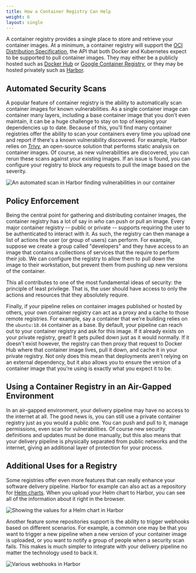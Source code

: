 ```yaml
---
title: How a Container Registry Can Help
weight: 6
layout: single
---
```


A container registry provides a single place to store and retrieve your container images. At a minimum, a container registry will support the [OCI Distribution Specification](https://github.com/opencontainers/distribution-spec), the API that both Docker and Kubernetes expect to be supported to pull container images. They may either be a publicly hosted such as [Docker Hub](https://hub.docker.com/) or [Google Container Registry](https://cloud.google.com/container-registry), or they may be hosted privately such as [Harbor](https://goharbor.io/).

## Automated Security Scans

A popular feature of container registry is the ability to automatically scan container images for known vulnerabilities. As a single container image can container many layers, including a base container image that you don't even maintain, it can be a huge challenge to stay on top of keeping your dependencies up to date. Because of this, you'll find many container registries offer the ability to scan your containers every time you upload one and report if there's a known vulnerability discovered. For example, Harbor relies on [Trivy](https://github.com/aquasecurity/trivy), an open-source solution that performs static analysis on container images. Of course, as new vulnerabilities are discovered, you can rerun these scans against your existing images. If an issue is found, you can configure your registry to block any requests to pull the image based on the severity.

![An automated scan in Harbor finding vulnerabilities in our container](/images/outcomes/secure-software-supply-chain/harbor-scan.png)

## Policy Enforcement

Being the central point for gathering and distributing container images, the container registry has a lot of say in _who_ can push or pull an image. Every major container registry -- public or private -- supports requiring the user to be authenticated to interact with it. As such, the registry can then manage a list of actions the user (or group of users) can perform. For example, suppose we create a group called "developers" and they have access to an image that contains a collections of services that the require to perform their job. We can configure the registry to allow them to pull down the image to their workstation, but prevent them from pushing up new versions of the container. 

This all contributes to one of the most fundamental ideas of security: the principle of least privilege. That is, the user should have access to only the actions and resources that they absolutely require.

Finally, if your pipeline relies on container images published or hosted by others, your own container registry can act as a proxy and a cache to those remote registries. For example, say a container that we're building relies on the `ubuntu:18.04` container as a base. By default, your pipeline can reach out to your container registry and ask for this image. If it already exists on your private registry, great! It gets pulled down just as it would normally. If it doesn't exist however, the registry can then proxy that request to Docker Hub where that container image lives, pull it down, and cache it in your private registry. Not only does this mean that deployments aren't relying on an external dependency, but it also allows you to ensure the version of a container image that you're using is exactly what you expect it to be.

## Using a Container Registry in an Air-Gapped Environment

In an air-gapped environment, your delivery pipeline may have no access to the internet at all. The good news is, you can still use a private container registry just as you would a public one. You can push and pull to it, manage permissions, even scan for vulnerabilities. Of course new security definitions and updates must be done manually, but this also means that your delivery pipeline is physically separated from public networks and the internet, giving an additional layer of protection for your process. 

## Additional Uses for a Registry

Some registries offer even more features that can really enhance your software delivery pipeline. Harbor for example can also act as a repository for [Helm charts](https://goharbor.io/docs/latest/working-with-projects/working-with-images/managing-helm-charts/). When you upload your Helm chart to Harbor, you can see all of the information about it right in the browser.

![Showing the values for a Helm chart in Harbor](/images/outcomes/secure-software-supply-chain/harbor-helm-values.png)

Another feature some repositories support is the ability to trigger webhooks based on different scenarios. For example, a common one may be that you want to trigger a new pipeline when a new version of your container image is uploaded, or you want to notify a group of people when a security scan fails. This makes is much simpler to integrate with your delivery pipeline no matter the technology used to back it.

![Various webhooks in Harbor](/images/outcomes/secure-software-supply-chain/harbor-hooks.png)